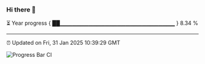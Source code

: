 ### Hi there 👋

⏳ Year progress { ██▁▁▁▁▁▁▁▁▁▁▁▁▁▁▁▁▁▁▁▁▁▁▁▁▁▁▁▁ } 8.34 %

---

⏰ Updated on Fri, 31 Jan 2025 10:39:29 GMT

![Progress Bar CI](https://github.com/IshwaranRudhara/GIT-ACTION/workflows/Progress%20Bar%20CI/badge.svg)
